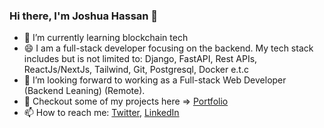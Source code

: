 ### Hi there, I'm Joshua Hassan 👋

* 🌱 I’m currently learning blockchain tech
* 😄 I am a full-stack developer focusing on the backend. My tech stack includes but is not limited to:  Django, FastAPI, Rest APIs, ReactJs/NextJs, Tailwind, Git, Postgresql, Docker e.t.c
* 👯 I’m looking forward to working as a Full-stack Web Developer (Backend Leaning) (Remote).
* 🔭 Checkout some of my projects here => [Portfolio](https://joshua-codes.cutejosh2.workers.dev/)
* 📫 How to reach me: [Twitter](https://twitter.com/cut3josh),  [LinkedIn](https://www.linkedin.com/in/joshua-hassan-01b443179/)

